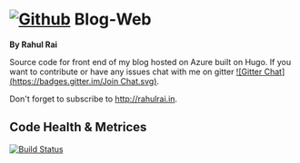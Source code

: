 # [![Github](https://github.frapsoft.com/social/github.png)](https://github.com/moonytheloony/) Blog-Web 
**By Rahul Rai**

Source code for front end of my blog hosted on Azure built on Hugo. If you want to contribute or have any issues chat with me on gitter  [![Gitter Chat](https://badges.gitter.im/Join Chat.svg)](https://gitter.im/moonytheloony/).

Don't forget to subscribe to http://rahulrai.in.
## Code Health & Metrices
[![Build Status](https://travis-ci.org/moonytheloony/Blog-Web.svg?branch=master)](https://travis-ci.org/moonytheloony/Blog-Web)
